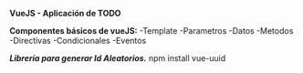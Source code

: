 **VueJS - Aplicación de TODO**

**Componentes básicos de vueJS:**
-Template
-Parametros
-Datos
-Metodos
-Directivas 
-Condicionales
-Eventos

***Librería para generar Id Aleatorios.***
npm install vue-uuid
  
